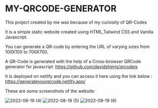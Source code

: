 # MY-QRCODE-GENERATOR

This project created by me was because of my curiosity of QR-Codes

It is a simple static website created using HTML,Tailwind CSS and Vanilla Javascript.

You can generate a QR-code by entering the URL of varying sizes from 100X100 to 700X700.

A QR-Code is generated with the help of a Cross-browser QRCode generator for javascript:
 https://github.com/davidshimjs/qrcodejs

It is deployed on netlify and you can access it here using the link below :
 https://generateyourqrcode.netlify.app/

These are some screenshots of the website:

![2022-08-19 (4)](https://user-images.githubusercontent.com/79132352/185597972-c023dd80-bbe3-4bd3-b910-7e08878a1f64.png)
![2022-08-19 (5)](https://user-images.githubusercontent.com/79132352/185598029-88fb06c8-6628-43ae-b883-b3eab707c5ea.png)
![2022-08-19 (6)](https://user-images.githubusercontent.com/79132352/185598047-ace30d59-5a4e-4ce2-bcca-a96ab9eeb327.png)
